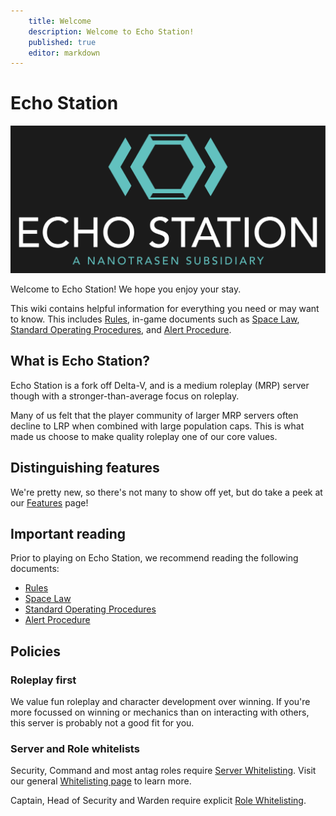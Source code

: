 ```yaml
---
    title: Welcome
    description: Welcome to Echo Station!
    published: true
    editor: markdown
---
```


# Echo Station

![static/logo.png](./static/logo.png)

Welcome to Echo Station! We hope you enjoy your stay.

This wiki contains helpful information for everything you need or may want to know. This includes [Rules](./rules/index.md), in-game documents such as [Space Law](./documents/space-law.md), [Standard Operating Procedures](./documents/standard-operating-procedure.md), and [Alert Procedure](./documents/alert-procedure.md).

## What is Echo Station?

Echo Station is a fork off Delta-V, and is a medium roleplay (MRP) server though with a stronger-than-average focus on roleplay.

Many of us felt that the player community of larger MRP servers often decline to LRP when combined with large population caps. This is what made us choose to make quality roleplay one of our core values.

## Distinguishing features

We're pretty new, so there's not many to show off yet, but do take a peek at our [Features](./features.md) page!

## Important reading

Prior to playing on Echo Station, we recommend reading the following documents:

- [Rules](./rules/index.md)
- [Space Law](./documents/space-law.md)
- [Standard Operating Procedures](./documents/standard-operating-procedure.md)
- [Alert Procedure](./documents/alert-procedure.md)

## Policies

### Roleplay first

We value fun roleplay and character development over winning. If you're more focussed on winning or mechanics than on interacting with others, this server is probably not a good fit for you.

### Server and Role whitelists

Security, Command and most antag roles require [Server Whitelisting](./whitelists/server-whitelist.md). Visit our general [Whitelisting page](./whitelists/index.md) to learn more.

Captain, Head of Security and Warden require explicit [Role Whitelisting](./whitelists/role-whitelist.md).
